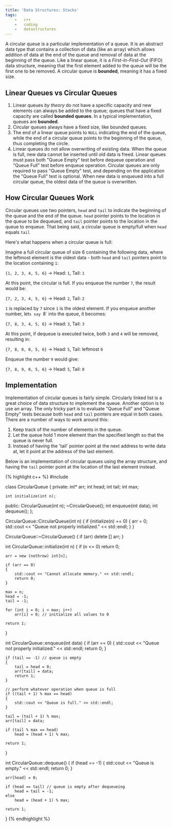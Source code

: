 ```yaml
---
title: 'Data Structures: Stacks'
tags:
    -   c++
    -   coding
    -   datastructures
---
```


A circular queue is a particular implementation of a queue. It is an abstract data type that contains a collection of data (like an array) which allows addition of data at the end of the queue and removal of data at the beginning of the queue. Like a linear queue, it is a *First-In-First-Out* (FIFO) data structure, meaning that the first element added to the queue will be the first one to be removed. A circular queue is **bounded**, meaning it has a fixed size.

## Linear Queues vs Circular Queues

1.  Linear queues *by theory* do not have a specific capacity and new elements can always be added to the queue; queues that have a fixed capacity are called **bounded queues**. In a typical implementation, queues are **bounded**.
2.  Circular queues always have a fixed size, like bounded queues.
3.  The end of a linear queue points to `NULL` indicating the end of the queue, while the end of a circular queue points to the beginning of the queue, thus completing the circle.
4.  Linear queues do not allow overwriting of existing data. When the queue is full, new data cannot be inserted until old data is freed. Linear queues must pass both "Queue Empty" test before dequeue operation and "Queue Full" test before enqueue operation. Circular queues are only required to pass "Queue Empty" test, and depending on the application the "Queue Full" test is optional. When new data is enqueued into a full circular queue, the oldest data of the queue is overwritten.

## How Circular Queues Work
Circular queues use two pointers, `head` and `tail` to indicate the beginning of the queue and the end of the queue. `head` pointer points to the location in the queue to be dequeued, and `tail` pointer points to the location in the queue to enqueue. That being said, a circular queue is empty/full when `head` equals `tail`

Here's what happens when a circular queue is full:

Imagine a full circular queue of size 6 containing the following data, where the leftmost element is the oldest data - both `head` and `tail` pointers point to the location containing `1`:

`{1, 2, 3, 4, 5, 6}` -> Head: `1`, Tail: `1`

At this point, the circular is full. If you enqueue the number `7`, the result would be:

`{7, 2, 3, 4, 5, 6}` -> Head: `2`, Tail: `2`

`1` is replaced by `7` since `1` is the oldest element. If you enqueue another number, let`s say `8` into the queue, it becomes:

`{7, 8, 3, 4, 5, 6}` -> Head: `3`, Tail: `3`

At this point, if dequeue is executed twice, both `3` and `4` will be removed, resulting in:

`{7, 8, 0, 0, 5, 6}` -> Head: `5`, Tail: leftmost `0`

Enqueue the number `9` would give:

`{7, 8, 9, 0, 5, 6}` -> Head: `5`, Tail: `0`

## Implementation

Implementation of circular queues is fairly simple. Circularly linked list is a great choice of data structure to implement the queue. Another option is to use an array. The only tricky part is to evaluate "Queue Full" and "Queue Empty" tests because both `head` and `tail` pointers are equal in both cases. There are a number of ways to work around this:

1.  Keep track of the number of elements in the queue.
2.  Let the queue hold 1 more element than the specified length so that the queue is never full.
3.  Instead of having the 'tail' pointer point at the next address to write data at, let it point at the address of the last element.

Below is an implementation of circular queues using the array structure, and having the `tail` pointer point at the location of the last element instead.

{% highlight c++ %}
#include <iostream>

class CircularQueue
{
private:
    int* arr;
    int head;
    int tail;
    int max;

    int initialize(int n);
public:
    CircularQueue(int n);
    ~CircularQueue();
    int enqueue(int data);
    int dequeue();
};

CircularQueue::CircularQueue(int n)
{
    if (initialize(n) == 0)
    {
        arr = 0;
        std::cout << "Queue not properly initialized." << std::endl;
    }
}

CircularQueue::~CircularQueue()
{
    if (arr)
        delete [] arr;
}

int CircularQueue::initialize(int n)
{
    if (n <= 0)
        return 0;

    arr = new (nothrow) int[n];

    if (arr == 0)
    {
        std::cout << "Cannot allocate memory." << std::endl;
        return 0;
    }

    max = n;
    head = -1;
    tail = -1;

    for (int i = 0; i < max; i++)
        arr[i] = 0; // initialize all values to 0

    return 1;
}

int CircularQueue::enqueue(int data)
{
    if (arr == 0)
    {
        std::cout << "Queue not properly initialized." << std::endl;
        return 0;
    }

    if (tail == -1) // queue is empty
    {
        tail = head = 0;
        arr[tail] = data;
        return 1;
    }

    // perform whatever operation when queue is full
    if ((tail + 1) % max == head)
    {
        std::cout << "Queue is full." << std::endl;
    }

    tail = (tail + 1) % max;
    arr[tail] = data;

    if (tail % max == head)
        head = (head + 1) % max;

    return 1;
}

int CircularQueue::dequeue()
{
    if (head == -1)
    {
        std::cout << "Queue is empty." << std::endl;
        return 0;
    }

    arr[head] = 0;

    if (head == tail) // queue is empty after dequeueing
        head = tail = -1;
    else
        head = (head + 1) % max;

    return 1;
}
{% endhighlight %}
